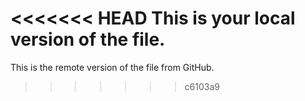 <<<<<<< HEAD
This is your local version of the file.
=======
This is the remote version of the file from GitHub.
>>>>>>> c6103a9
